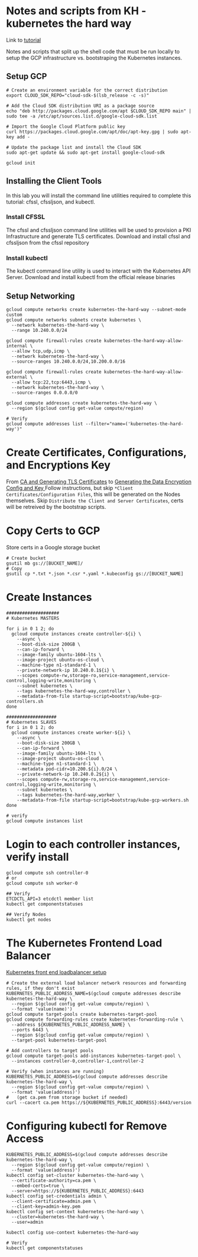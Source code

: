 # Notes and scripts from KH - kubernetes the hard way
Link to [tutorial][df1]

Notes and scripts that split up the shell code that must be run locally to setup the GCP infrastructure vs. bootstraping the Kubernetes instances.
## Setup GCP
```
# Create an environment variable for the correct distribution
export CLOUD_SDK_REPO="cloud-sdk-$(lsb_release -c -s)"

# Add the Cloud SDK distribution URI as a package source
echo "deb http://packages.cloud.google.com/apt $CLOUD_SDK_REPO main" | sudo tee -a /etc/apt/sources.list.d/google-cloud-sdk.list

# Import the Google Cloud Platform public key
curl https://packages.cloud.google.com/apt/doc/apt-key.gpg | sudo apt-key add -

# Update the package list and install the Cloud SDK
sudo apt-get update && sudo apt-get install google-cloud-sdk

gcloud init
```
## Installing the Client Tools
In this lab you will install the command line utilities required to complete this tutorial: cfssl, cfssljson, and kubectl.
### Install CFSSL
The cfssl and cfssljson command line utilities will be used to provision a PKI Infrastructure and generate TLS certificates.
Download and install cfssl and cfssljson from the cfssl repository
### Install kubectl
The kubectl command line utility is used to interact with the Kubernetes API Server. Download and install kubectl from the official release binaries

## Setup Networking
```
gcloud compute networks create kubernetes-the-hard-way --subnet-mode custom
gcloud compute networks subnets create kubernetes \
  --network kubernetes-the-hard-way \
  --range 10.240.0.0/24
  
gcloud compute firewall-rules create kubernetes-the-hard-way-allow-internal \
  --allow tcp,udp,icmp \
  --network kubernetes-the-hard-way \
  --source-ranges 10.240.0.0/24,10.200.0.0/16
  
gcloud compute firewall-rules create kubernetes-the-hard-way-allow-external \
  --allow tcp:22,tcp:6443,icmp \
  --network kubernetes-the-hard-way \
  --source-ranges 0.0.0.0/0

gcloud compute addresses create kubernetes-the-hard-way \
  --region $(gcloud config get-value compute/region)

# Verify
gcloud compute addresses list --filter="name=('kubernetes-the-hard-way')"
```

# Create Certificates, Configurations, and Encryptions Key
From [CA and Generating TLS Certificates][tut4] to [Generating the Data Encryption Config and Key
][tut6]
Follow instructions, but skip ``*Client Certificates/Configuration Files``, this will be generated on the Nodes themselves.
Skip ``Distribute the Client and Server Certificates``, certs will be retreived by the bootstrap scripts.


# Copy Certs to GCP
Store certs in a Google storage bucket
```
# Create bucket
gsutil mb gs://[BUCKET_NAME]/
# Copy 
gsutil cp *.txt *.json *.csr *.yaml *.kubeconfig gs://[BUCKET_NAME]
```



# Create Instances 
```
####################
# Kubernetes MASTERS

for i in 0 1 2; do
  gcloud compute instances create controller-${i} \
    --async \
    --boot-disk-size 200GB \
    --can-ip-forward \
    --image-family ubuntu-1604-lts \
    --image-project ubuntu-os-cloud \
    --machine-type n1-standard-1 \
    --private-network-ip 10.240.0.1${i} \
    --scopes compute-rw,storage-ro,service-management,service-control,logging-write,monitoring \
    --subnet kubernetes \
    --tags kubernetes-the-hard-way,controller \
    --metadata-from-file startup-script=bootstrap/kube-gcp-controllers.sh
done

###################
# Kubernetes SLAVES
for i in 0 1 2; do
  gcloud compute instances create worker-${i} \
    --async \
    --boot-disk-size 200GB \
    --can-ip-forward \
    --image-family ubuntu-1604-lts \
    --image-project ubuntu-os-cloud \
    --machine-type n1-standard-1 \
    --metadata pod-cidr=10.200.${i}.0/24 \
    --private-network-ip 10.240.0.2${i} \
    --scopes compute-rw,storage-ro,service-management,service-control,logging-write,monitoring \
    --subnet kubernetes \
    --tags kubernetes-the-hard-way,worker \
    --metadata-from-file startup-script=bootstrap/kube-gcp-workers.sh
done

# verify
gcloud compute instances list
```
# Login to each controller instances, verify install
```
gcloud compute ssh controller-0
# or
gcloud compute ssh worker-0

## Verify
ETCDCTL_API=3 etcdctl member list
kubectl get componentstatuses

## Verify Nodes
kubectl get nodes
```

# The Kubernetes Frontend Load Balancer
[Kubernetes front end loadbalancer setup][tut8]
```
# Create the external load balancer network resources and forwarding rules, if they don't exist
KUBERNETES_PUBLIC_ADDRESS_NAME=$(gcloud compute addresses describe kubernetes-the-hard-way \
  --region $(gcloud config get-value compute/region) \
  --format 'value(name)')
gcloud compute target-pools create kubernetes-target-pool
gcloud compute forwarding-rules create kubernetes-forwarding-rule \
  --address ${KUBERNETES_PUBLIC_ADDRESS_NAME} \
  --ports 6443 \
  --region $(gcloud config get-value compute/region) \
  --target-pool kubernetes-target-pool

# Add controllers to target pools
gcloud compute target-pools add-instances kubernetes-target-pool \
  --instances controller-0,controller-1,controller-2
  
# Verify (when instances are running)
KUBERNETES_PUBLIC_ADDRESS=$(gcloud compute addresses describe kubernetes-the-hard-way \
  --region $(gcloud config get-value compute/region) \
  --format 'value(address)')
#   (get ca.pem from storage bucket if needed)
curl --cacert ca.pem https://${KUBERNETES_PUBLIC_ADDRESS}:6443/version
```

# Configuring kubectl for Remove Access
```
KUBERNETES_PUBLIC_ADDRESS=$(gcloud compute addresses describe kubernetes-the-hard-way \
  --region $(gcloud config get-value compute/region) \
  --format 'value(address)')
kubectl config set-cluster kubernetes-the-hard-way \
  --certificate-authority=ca.pem \
  --embed-certs=true \
  --server=https://${KUBERNETES_PUBLIC_ADDRESS}:6443
kubectl config set-credentials admin \
  --client-certificate=admin.pem \
  --client-key=admin-key.pem
kubectl config set-context kubernetes-the-hard-way \
  --cluster=kubernetes-the-hard-way \
  --user=admin

kubectl config use-context kubernetes-the-hard-way

# Verify 
kubectl get componentstatuses
```


   [df1]: <https://github.com/kelseyhightower/kubernetes-the-hard-way>
   [tut4]: <https://github.com/kelseyhightower/kubernetes-the-hard-way/blob/master/docs/04-certificate-authority.md#provisioning-a-ca-and-generating-tls-certificates>
   [tut6]:[https://github.com/kelseyhightower/kubernetes-the-hard-way/blob/master/docs/06-data-encryption-keys.md]
   [tut8]: <https://github.com/kelseyhightower/kubernetes-the-hard-way/blob/master/docs/08-bootstrapping-kubernetes-controllers.md#the-kubernetes-frontend-load-balancer>

